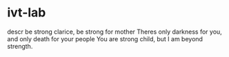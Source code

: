 # ivt-lab
descr
be strong clarice, be strong for mother
Theres only darkness for you, and only death for your people
You are strong child, but I am beyond strength.  
